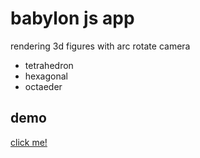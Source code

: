 # babylon js app
  rendering 3d figures with arc rotate camera
  * tetrahedron
  * hexagonal
  * octaeder
## demo
[click me!](https://olegkoryakov.github.io/webgl-sample/)